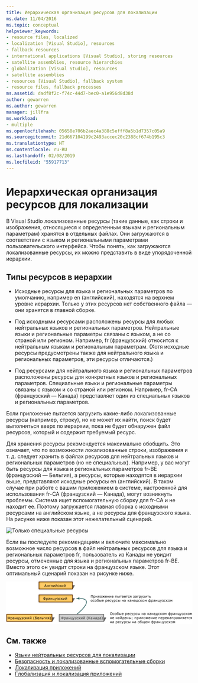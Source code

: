 ```yaml
---
title: Иерархическая организация ресурсов для локализации
ms.date: 11/04/2016
ms.topic: conceptual
helpviewer_keywords:
- resource files, localized
- localization [Visual Studio], resources
- fallback resources
- international applications [Visual Studio], storing resources
- satellite assemblies, resource hierarchies
- globalization [Visual Studio], resources
- satellite assemblies
- resources [Visual Studio], fallback system
- resource files, fallback processes
ms.assetid: dadf8f2c-f74c-44d7-bec0-a1e956d8d38d
author: gewarren
ms.author: gewarren
manager: jillfra
ms.workload:
- multiple
ms.openlocfilehash: 05658e706b2aec4a388c5efff8a5b1d7357c05a9
ms.sourcegitcommit: 21d667104199c2493accec20c2388cf674b195c3
ms.translationtype: HT
ms.contentlocale: ru-RU
ms.lasthandoff: 02/08/2019
ms.locfileid: "55917713"
---
```

# <a name="hierarchical-organization-of-resources-for-localization"></a>Иерархическая организация ресурсов для локализации

В Visual Studio локализованные ресурсы (такие данные, как строки и изображения, относящиеся к определенным языкам и региональным параметрам) хранятся в отдельных файлах. Они загружаются в соответствии с языком и региональными параметрами пользовательского интерфейса. Чтобы понять, как загружаются локализованные ресурсы, их можно представить в виде упорядоченной иерархии.

## <a name="kinds-of-resources-in-the-hierarchy"></a>Типы ресурсов в иерархии

- Исходные ресурсы для языка и региональных параметров по умолчанию, например en (английский), находятся на верхнем уровне иерархии. Только у этих ресурсов нет собственного файла — они хранятся в главной сборке.

- Под исходными ресурсами расположены ресурсы для любых нейтральных языков и региональных параметров. Нейтральные языки и региональные параметры связаны с языком, а не со страной или регионом. Например, fr (французский) относится к нейтральным языкам и региональным параметрам. (Хотя исходные ресурсы предусмотрены также для нейтрального языка и региональных параметров, эти ресурсы отличаются.)

- Под ресурсами для нейтрального языка и региональных параметров расположены ресурсы для конкретных языков и региональных параметров. Специальные языки и региональные параметры связаны с языком и со страной или регионом. Например, fr-CA (французский — Канада) представляет один из специальных языков и региональных параметров.

Если приложение пытается загрузить какие-либо локализованные ресурсы (например, строку), но не может их найти, поиск будет выполняться вверх по иерархии, пока не будет обнаружен файл ресурсов, который и содержит требуемый ресурс.

Для хранения ресурсы рекомендуется максимально обобщить. Это означает, что по возможности локализованные строки, изображения и т. д. следует хранить в файлах ресурсов для нейтральных языков и региональных параметров (но не специальных). Например, у вас могут быть ресурсы для языка и региональных параметров fr-BE (французский — Бельгия), а ресурсы, которые находятся в иерархии выше, представляют исходные ресурсы en (английский). В таком случае при работе с вашим приложением в системе, настроенной для использования fr-CA (французский — Канада), могут возникнуть проблемы. Система ищет вспомогательную сборку для fr-CA и не находит ее. Поэтому загружается главная сборка с исходными ресурсами на английском языке, а не ресурсы для французского языка. На рисунке ниже показан этот нежелательный сценарий.

![Только специальные ресурсы](../ide/media/vbspecificresourcesonly.gif)

Если вы последуете рекомендациям и включите максимально возможное число ресурсов в файл нейтральных ресурсов для языка и региональных параметров fr, пользователь из Канады не увидит ресурсы, отмеченные для языка и региональных параметров fr-BE. Вместо этого он увидит строки на французском языке. Этот оптимальный сценарий показан на рисунке ниже.

![График NeutralSpecificResources](../ide/media/vbneutralspecificresources.gif)

## <a name="see-also"></a>См. также

- [Языки нейтральных ресурсов для локализации](../ide/neutral-resources-languages-for-localization.md)
- [Безопасность и локализованные вспомогательные сборки](../ide/security-and-localized-satellite-assemblies.md)
- [Локализация приложений](../ide/localizing-applications.md)
- [Глобализация и локализация приложений](../ide/globalizing-and-localizing-applications.md)